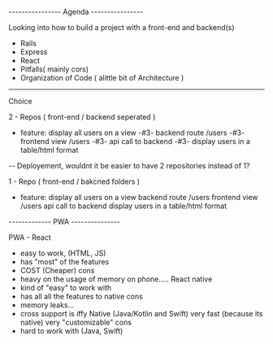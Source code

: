 ---------------- Agenda ----------------

Looking into how to build a project with a front-end
and backend(s)

- Rails
- Express
- React
- Pitfalls( mainly cors)
- Organization of Code ( alittle bit of Architecture )

-------------
Choice

2 - Repos ( front-end / backend seperated )
 - feature: display all users on a view 
      -#3- backend route /users
      -#3- frontend view /users 
      -#3- api call to backend 
      -#3- display users in a table/html format

-- Deployement, wouldnt it be easier to have 2 repositories instead of 1?



1 - Repo  ( front-end / bakcned folders )
  - feature: display all users on a view 
      backend route /users
      frontend view /users 
      api call to backend 
       display users in a table/html format



------------- PWA ---------------

PWA - React
  - easy to work, (HTML, JS)
  - has "most" of the features
  - COST (Cheaper)
  cons
  - heavy on the usage of memory on phone.....
React native
  - kind of "easy" to work with 
  - has all all the features to native
  cons
  - memory leaks...
  - cross support is iffy
Native (Java/Kotlin and Swift)
  very fast (because its native)
  very "customizable" 
cons
  - hard to work with (Java, Swift)









